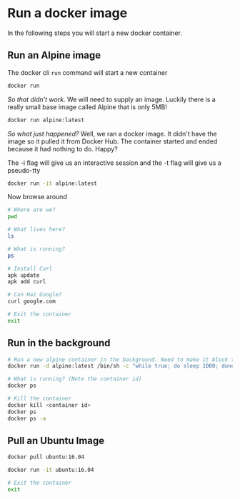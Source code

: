 # Run a docker image

In the following steps you will start a new docker container.

## Run an Alpine image

The docker cli `run` command will start a new container

```bash
docker run
```

*So that didn't work.*
We will need to supply an image. Luckily there is a really small base image called Alpine that is only 5MB!

```bash
docker run alpine:latest
```

*So what just happened?*
Well, we ran a docker image. It didn't have the image so it pulled it from Docker Hub. 
The container started and ended because it had nothing to do. Happy?

The -i flag will give us an interactive session and the -t flag will give us a pseudo-tty

```bash
docker run -it alpine:latest
```

Now browse around

```bash
# Where are we?
pwd

# What lives here?
ls

# What is running?
ps

# Install Curl
apk update 
apk add curl

# Can Haz Google?
curl google.com

# Exit the container
exit
```

## Run in the background

```bash
# Run a new alpine container in the background. Need to make it block to not end immediately
docker run -d alpine:latest /bin/sh -c "while true; do sleep 1000; done"

# What is running? (Note the container id)
docker ps

# Kill the container
docker kill <container id>
docker ps
docker ps -a
```

## Pull an Ubuntu Image

```bash
docker pull ubuntu:16.04

docker run -it ubuntu:16.04

# Exit the container
exit
```
